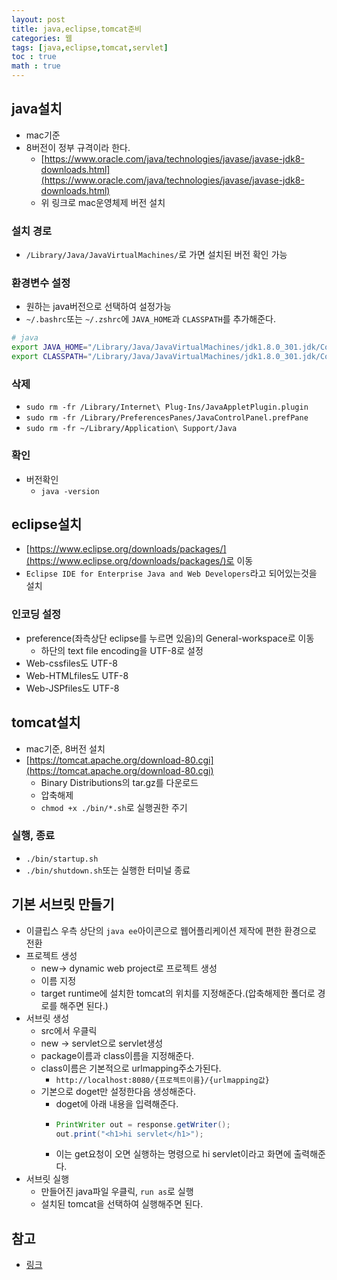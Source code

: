 ```yaml
---
layout: post
title: java,eclipse,tomcat준비
categories: 웹
tags: [java,eclipse,tomcat,servlet]
toc : true
math : true
---
```



## java설치
- mac기준
- 8버전이 정부 규격이라 한다.
  - [https://www.oracle.com/java/technologies/javase/javase-jdk8-downloads.html](https://www.oracle.com/java/technologies/javase/javase-jdk8-downloads.html)
  - 위 링크로 mac운영체제 버전 설치

### 설치 경로
- `/Library/Java/JavaVirtualMachines/`로 가면 설치된 버전 확인 가능

### 환경변수 설정
- 원하는 java버전으로 선택하여 설정가능
- `~/.bashrc`또는 `~/.zshrc`에 `JAVA_HOME`과 `CLASSPATH`를 추가해준다.

```bash
# java
export JAVA_HOME="/Library/Java/JavaVirtualMachines/jdk1.8.0_301.jdk/Contents/Home" # 위에서 찾은 HOME
export CLASSPATH="/Library/Java/JavaVirtualMachines/jdk1.8.0_301.jdk/Contents/Home/bin" # bin폴더까지 작성
```

### 삭제
- `sudo rm -fr /Library/Internet\ Plug-Ins/JavaAppletPlugin.plugin`
- `sudo rm -fr /Library/PreferencesPanes/JavaControlPanel.prefPane`
- `sudo rm -fr ~/Library/Application\ Support/Java`


### 확인
- 버전확인
  - `java -version`

## eclipse설치
- [https://www.eclipse.org/downloads/packages/](https://www.eclipse.org/downloads/packages/)로 이동
- `Eclipse IDE for Enterprise Java and Web Developers`라고 되어있는것을 설치

### 인코딩 설정
- preference(좌측상단 eclipse를 누르면 있음)의 General-workspace로 이동
  - 하단의 text file encoding을 UTF-8로 설정
- Web-cssfiles도 UTF-8
- Web-HTMLfiles도 UTF-8
- Web-JSPfiles도 UTF-8

## tomcat설치
- mac기준, 8버전 설치
- [https://tomcat.apache.org/download-80.cgi](https://tomcat.apache.org/download-80.cgi)
  - Binary Distributions의 tar.gz를 다운로드
  - 압축해제
  - `chmod +x ./bin/*.sh`로 실행권한 주기

### 실행, 종료
- `./bin/startup.sh`
- `./bin/shutdown.sh`또는 실행한 터미널 종료

## 기본 서브릿 만들기
- 이클립스 우측 상단의 `java ee`아이콘으로 웹어플리케이션 제작에 편한 환경으로 전환
- 프로젝트 생성
  - new-> dynamic web project로 프로젝트 생성
  - 이름 지정
  - target runtime에 설치한 tomcat의 위치를 지정해준다.(압축해제한 폴더로 경로를 해주면 된다.)
- 서브릿 생성
  - src에서 우클릭
  - new -> servlet으로 servlet생성
  - package이름과 class이름을 지정해준다.
  - class이름은 기본적으로 urlmapping주소가된다.
    - `http://localhost:8080/{프로젝트이름}/{urlmapping값}`
  - 기본으로 doget만 설정한다음 생성해준다.
    - doget에 아래 내용을 입력해준다.
    - ```java
      PrintWriter out = response.getWriter();
      out.print("<h1>hi servlet</h1>");
      ```
    - 이는 get요청이 오면 실행하는 명령으로 hi servlet이라고 화면에 출력해준다.
- 서브릿 실행
  - 만들어진 java파일 우클릭, `run as`로 실행
  - 설치된 tomcat을 선택하여 실행해주면 된다.


## 참고
- [링크](https://blog.naver.com/15elly/221874152590)